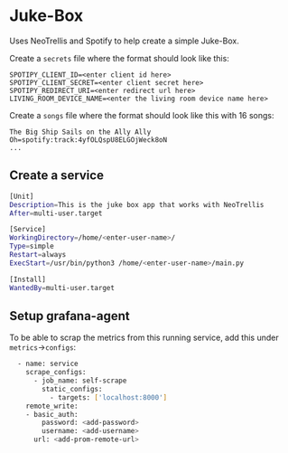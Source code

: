 # Juke-Box

Uses NeoTrellis and Spotify to help create a simple Juke-Box.

Create a `secrets` file where the format should look like this:

```
SPOTIPY_CLIENT_ID=<enter client id here>
SPOTIPY_CLIENT_SECRET=<enter client secret here>
SPOTIPY_REDIRECT_URI=<enter redirect url here>
LIVING_ROOM_DEVICE_NAME=<enter the living room device name here>
```

Create a `songs` file where the format should look like this with 16 songs:

```
The Big Ship Sails on the Ally Ally Oh=spotify:track:4yfOLQspU8ELGOjWeck8oN
...
```

## Create a service

```bash
[Unit]
Description=This is the juke box app that works with NeoTrellis
After=multi-user.target

[Service]
WorkingDirectory=/home/<enter-user-name>/
Type=simple
Restart=always
ExecStart=/usr/bin/python3 /home/<enter-user-name>/main.py

[Install]
WantedBy=multi-user.target
```

## Setup grafana-agent

To be able to scrap the metrics from this running service, add this under `metrics`->`configs`:

```bash
  - name: service
    scrape_configs:
      - job_name: self-scrape
        static_configs:
          - targets: ['localhost:8000']
    remote_write:
    - basic_auth:
        password: <add-password>
        username: <add-username>
      url: <add-prom-remote-url>
```
